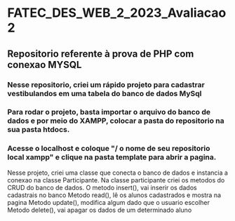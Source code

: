 # FATEC_DES_WEB_2_2023_Avaliacao2


## Repositorio referente à prova de PHP com conexao MYSQL

### Nesse repositorio, criei um rápido projeto para cadastrar vestibulandos em uma tabela do banco de dados MySql
### Para rodar o projeto, basta importar o arquivo do banco de dados e por meio do XAMPP, colocar a pasta do repositorio na sua pasta htdocs.
### Acesse o localhost e coloque "/ o nome de seu repositorio local xampp" e clique na pasta template para abrir a pagina.


Nesse projeto, criei uma classe que conecta o banco de dados e instancia a conexao na classe Participante.
Na classe participante criei os metodos do CRUD do banco de dados.
O metodo insert(), vai inserir os dados cadastrais no banco
Metodo read(), lê os alunos cadastrados e mostra na pagina
Metodo update(), modifica algum dado que o usuario escolher
Metodo delete(), vai apagar os dados de um determinado aluno
